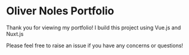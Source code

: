 # Oliver Noles Portfolio

Thank you for viewing my portfolio!
I build this project using Vue.js and Nuxt.js

Please feel free to raise an issue if you have any concerns or questions!
